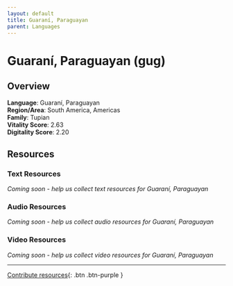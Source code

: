 ```yaml
---
layout: default
title: Guaraní, Paraguayan
parent: Languages
---
```


# Guaraní, Paraguayan (gug)

## Overview

**Language**: Guaraní, Paraguayan  
**Region/Area**: South America, Americas  
**Family**: Tupian  
**Vitality Score**: 2.63  
**Digitality Score**: 2.20  

## Resources

### Text Resources
*Coming soon - help us collect text resources for Guaraní, Paraguayan*

### Audio Resources
*Coming soon - help us collect audio resources for Guaraní, Paraguayan*

### Video Resources
*Coming soon - help us collect video resources for Guaraní, Paraguayan*

---

[Contribute resources](https://fairtrain.github.io/){: .btn .btn-purple }

